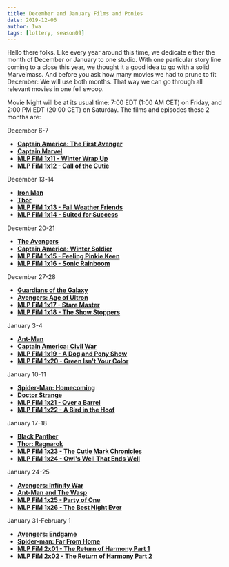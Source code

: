 ```yaml
---
title: December and January Films and Ponies
date: 2019-12-06
author: Iwa
tags: [lottery, season09]
---
```


Hello there folks. Like every year around this time, we dedicate either the month of December or January to one studio. With one particular story line coming to a close this year, we thought it a good idea to go with a solid Marvelmass.
And before you ask how many movies we had to prune to fit December: We will use both months. That way we can go through all relevant movies in one fell swoop.

Movie Night will be at its usual time: 7:00 EDT (1:00 AM CET) on Friday, and 2:00 PM EDT (20:00 CET) on Saturday.  The films and episodes these 2 months are:

December 6-7
-	**[Captain America: The First Avenger][m1]**
-	**[Captain Marvel][m2]**
-	**[MLP FiM 1x11 - Winter Wrap Up][p1]**
-	**[MLP FiM 1x12 - Call of the Cutie][p2]**

December 13-14
-	**[Iron Man][m3]**
-	**[Thor][m4]**
-	**[MLP FiM 1x13 - Fall Weather Friends][p3]**
-	**[MLP FiM 1x14 - Suited for Success][p4]**

December 20-21
-	**[The Avengers][m5]**
-	**[Captain America: Winter Soldier][m6]**
-	**[MLP FiM 1x15 - Feeling Pinkie Keen][p5]**
-	**[MLP FiM 1x16 - Sonic Rainboom][p6]** 

December 27-28
-	**[Guardians of the Galaxy][m7]**
-	**[Avengers: Age of Ultron][m8]**
-	**[MLP FiM 1x17 - Stare Master][p7]**
-	**[MLP FiM 1x18 - The Show Stoppers][p8]** 

January 3-4
-	**[Ant-Man][m9]**
-	**[Captain America: Civil War][m10]**
-	**[MLP FiM 1x19 - A Dog and Pony Show][p9]**
-	**[MLP FiM 1x20 - Green Isn't Your Color][p10]**

January 10-11
-	**[Spider-Man: Homecoming][m11]**
-	**[Doctor Strange][m12]**
-	**[MLP FiM 1x21 - Over a Barrel][p11]**
-	**[MLP FiM 1x22 - A Bird in the Hoof][p12]**

January 17-18
-	**[Black Panther][m13]**
-	**[Thor: Ragnarok][m14]**
-	**[MLP FiM 1x23 - The Cutie Mark Chronicles][p13]**
-	**[MLP FiM 1x24 - Owl's Well That Ends Well][p14]**

January 24-25
-	**[Avengers: Infinity War][m15]**
-	**[Ant-Man and The Wasp][m16]**
-	**[MLP FiM 1x25 - Party of One][p15]**
-	**[MLP FiM 1x26 - The Best Night Ever][p16]**

January 31-February 1
-	**[Avengers: Endgame][m17]**
-	**[Spider-man: Far From Home][m18]**
-	**[MLP FiM 2x01 - The Return of Harmony Part 1][p17]**
-	**[MLP FiM 2x02 - The Return of Harmony Part 2][p18]**

[m1]: https://www.imdb.com/title/tt0458339/
[m2]: https://www.imdb.com/title/tt4154664/
[m3]: https://www.imdb.com/title/tt0371746/
[m4]: https://www.imdb.com/title/tt0800369/
[m5]: https://www.imdb.com/title/tt0848228/
[m6]: https://www.imdb.com/title/tt1843866/
[m7]: https://www.imdb.com/title/tt2015381/
[m8]: https://www.imdb.com/title/tt2395427/
[m9]: https://www.imdb.com/title/tt0478970/
[m10]: https://www.imdb.com/title/tt3498820/
[m11]: https://www.imdb.com/title/tt2250912/
[m12]: https://www.imdb.com/title/tt1211837/
[m13]: https://www.imdb.com/title/tt1825683/
[m14]: https://www.imdb.com/title/tt3501632/
[m15]: https://www.imdb.com/title/tt4154756/
[m16]: https://www.imdb.com/title/tt5095030/
[m17]: https://www.imdb.com/title/tt4154796/
[m18]: https://www.imdb.com/title/tt6320628/
[p1]: https://www.imdb.com/title/tt1832718/
[p2]: https://www.imdb.com/title/tt1832713/
[p3]: https://www.imdb.com/title/tt1832715/
[p4]: https://www.imdb.com/title/tt1836489/
[p5]: https://www.imdb.com/title/tt1843580/
[p6]: https://www.imdb.com/title/tt1850770/
[p7]: https://www.imdb.com/title/tt1850771/
[p8]: https://www.imdb.com/title/tt1850769/
[p9]: https://www.imdb.com/title/tt1850767/
[p10]: https://www.imdb.com/title/tt1850768/
[p11]: https://www.imdb.com/title/tt1862910/
[p12]: https://www.imdb.com/title/tt1862909/
[p13]: https://www.imdb.com/title/tt1862911/
[p14]: https://www.imdb.com/title/tt1872444/
[p15]: https://www.imdb.com/title/tt1880664/
[p16]: https://www.imdb.com/title/tt1880665/
[p17]: https://www.imdb.com/title/tt2035148/
[p18]: https://www.imdb.com/title/tt2035149/
